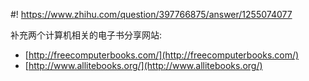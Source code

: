 #! https://www.zhihu.com/question/397766875/answer/1255074077

[comment]: <> (Answer URL: https://www.zhihu.com/question/397766875/answer/1255074077)
[comment]: <> (Question Title: 有哪些好用的专业电子书籍搜索网站？)
[comment]: <> (Author Name: 采石工)
[comment]: <> (Create Time: 2020-05-30 17:22:55)

补充两个计算机相关的电子书分享网站:

- [http://freecomputerbooks.com/](http://freecomputerbooks.com/)
- [http://www.allitebooks.org/](http://www.allitebooks.org/)
